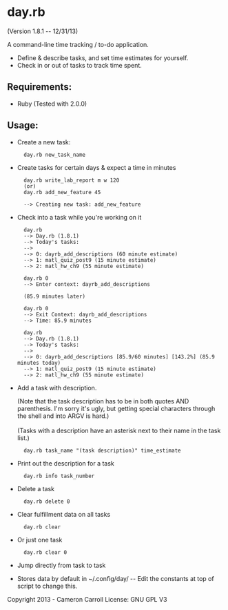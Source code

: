 day.rb
======
(Version 1.8.1 -- 12/31/13)

A command-line time tracking / to-do application.

* Define & describe tasks, and set time estimates for yourself.
* Check in or out of tasks to track time spent.

Requirements:
-------------
* Ruby (Tested with 2.0.0)

Usage: 
------
* Create a new task:

        day.rb new_task_name
        
* Create tasks for certain days & expect a time in minutes

        day.rb write_lab_report m w 120
        (or)
        day.rb add_new_feature 45
        
        --> Creating new task: add_new_feature
        

* Check into a task while you're working on it

        day.rb
        --> Day.rb (1.8.1)
        --> Today's tasks:
        -->
        --> 0: dayrb_add_descriptions (60 minute estimate)
        --> 1: matl_quiz_post9 (15 minute estimate)
        --> 2: matl_hw_ch9 (55 minute estimate)
        
        day.rb 0
        --> Enter context: dayrb_add_descriptions
        
        (85.9 minutes later)
        
        day.rb 0
        --> Exit Context: dayrb_add_descriptions
        --> Time: 85.9 minutes
        
        day.rb
        --> Day.rb (1.8.1)
        --> Today's tasks:
        --> 
        --> 0: dayrb_add_descriptions [85.9/60 minutes] [143.2%] (85.9 minutes today)
        --> 1: matl_quiz_post9 (15 minute estimate)
        --> 2: matl_hw_ch9 (55 minute estimate)
        
* Add a task with description. <br />

    (Note that the task description has to be in both quotes AND parenthesis. I'm sorry it's ugly, but getting special characters through the shell and into ARGV is hard.) <br /><br />
    (Tasks with a description have an asterisk next to their name in the task list.)

        day.rb task_name "(task description)" time_estimate

* Print out the description for a task

        day.rb info task_number

* Delete a task

        day.rb delete 0
        
* Clear fulfillment data on all tasks

        day.rb clear

* Or just one task

        day.rb clear 0

* Jump directly from task to task
* Stores data by default in ~/.config/day/ -- Edit the constants at top of script to change this.



Copyright 2013 - Cameron Carroll
License: GNU GPL V3